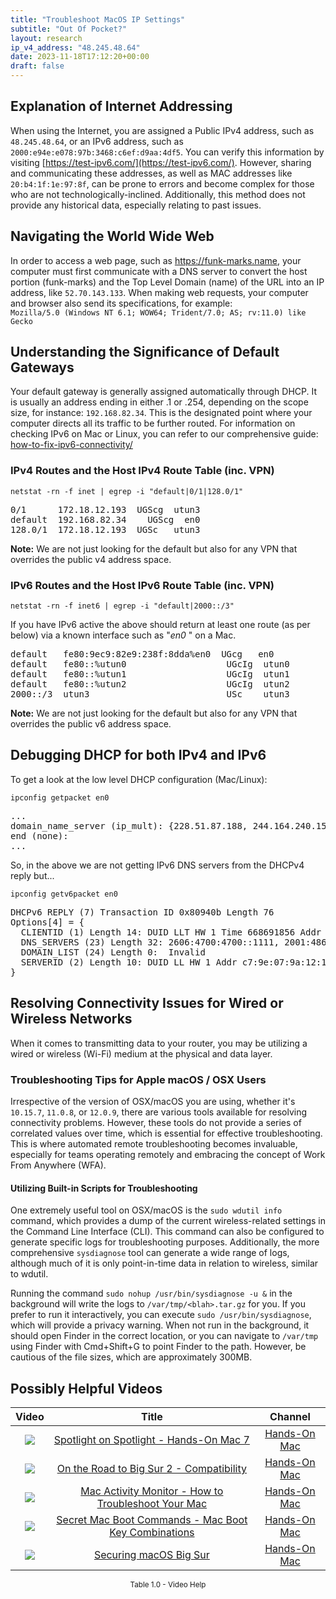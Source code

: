 ```yaml
---
title: "Troubleshoot MacOS IP Settings"
subtitle: "Out Of Pocket?"
layout: research
ip_v4_address: "48.245.48.64"
date: 2023-11-18T17:12:20+00:00
draft: false
---
```


## Explanation of Internet Addressing

When using the Internet, you are assigned a Public IPv4 address, such as ```48.245.48.64```, or an IPv6 address, such as ```2000:e94e:e078:97b:3468:c6ef:d9aa:4df5```. You can verify this information by visiting [https://test-ipv6.com/](https://test-ipv6.com/). However, sharing and communicating these addresses, as well as MAC addresses like ```20:b4:1f:1e:97:8f```, can be prone to errors and become complex for those who are not technologically-inclined. Additionally, this method does not provide any historical data, especially relating to past issues.
## Navigating the World Wide Web
In order to access a web page, such as https://funk-marks.name, your computer must first communicate with a DNS server to convert the host portion (funk-marks) and the Top Level Domain (name) of the URL into an IP address, like ```52.70.143.133```. When making web requests, your computer and browser also send its specifications, for example: <br> ```Mozilla/5.0 (Windows NT 6.1; WOW64; Trident/7.0; AS; rv:11.0) like Gecko```
## Understanding the Significance of Default Gateways
Your default gateway is generally assigned automatically through DHCP. It is usually an address ending in either .1 or .254, depending on the scope size, for instance: ```192.168.82.34```. This is the designated point where your computer directs all its traffic to be further routed. For information on checking IPv6 on Mac or Linux, you can refer to our comprehensive guide: [how-to-fix-ipv6-connectivity/](/blog/how-to-fix-ipv6-connectivity/)
### IPv4 Routes and the Host IPv4 Route Table (inc. VPN)
```netstat -rn -f inet | egrep -i "default|0/1|128.0/1"```

<pre>
0/1      172.18.12.193  UGScg  utun3
default  192.168.82.34    UGScg  en0
128.0/1  172.18.12.193  UGSc   utun3</pre>

**Note:** We are not just looking for the default but also for any VPN that overrides the public v4 address space.

### IPv6 Routes and the Host IPv6 Route Table (inc. VPN)
```netstat -rn -f inet6 | egrep -i "default|2000::/3"```

If you have IPv6 active the above should return at least one route (as per below) via a known interface such as "_en0_ " on a Mac. 

<pre>
default   fe80:9ec9:82e9:238f:8dda%en0  UGcg   en0
default   fe80::%utun0                   UGcIg  utun0
default   fe80::%utun1                   UGcIg  utun1
default   fe80::%utun2                   UGcIg  utun2
2000::/3  utun3                          USc    utun3</pre>

**Note:** We are not just looking for the default but also for any VPN that overrides the public v6 address space.
<br>

## Debugging DHCP for both IPv4 and IPv6

To get a look at the low level DHCP configuration (Mac/Linux): 

```ipconfig getpacket en0```

<pre>
...
domain_name_server (ip_mult): {228.51.87.188, 244.164.240.157}
end (none):
...</pre>

So, in the above we are not getting IPv6 DNS servers from the DHCPv4 reply but...

```ipconfig getv6packet en0```

<pre>
DHCPv6 REPLY (7) Transaction ID 0x80940b Length 76
Options[4] = {
  CLIENTID (1) Length 14: DUID LLT HW 1 Time 668691856 Addr 20:b4:1f:1e:97:8f
  DNS_SERVERS (23) Length 32: 2606:4700:4700::1111, 2001:4860:4860::8844
  DOMAIN_LIST (24) Length 0:  Invalid
  SERVERID (2) Length 10: DUID LL HW 1 Addr c7:9e:07:9a:12:10
}</pre>




## Resolving Connectivity Issues for Wired or Wireless Networks

When it comes to transmitting data to your router, you may be utilizing a wired or wireless (Wi-Fi) medium at the physical and data layer.
### Troubleshooting Tips for Apple macOS / OSX Users

Irrespective of the version of OSX/macOS you are using, whether it's ```10.15.7```, ```11.0.8```, or ```12.0.9```, there are various tools available for resolving connectivity problems. However, these tools do not provide a series of correlated values over time, which is essential for effective troubleshooting. This is where automated remote troubleshooting becomes invaluable, especially for teams operating remotely and embracing the concept of Work From Anywhere (WFA).
#### Utilizing Built-in Scripts for Troubleshooting

One extremely useful tool on OSX/macOS is the ```sudo wdutil info``` command, which provides a dump of the current wireless-related settings in the Command Line Interface (CLI). This command can also be configured to generate specific logs for troubleshooting purposes. Additionally, the more comprehensive ```sysdiagnose``` tool can generate a wide range of logs, although much of it is only point-in-time data in relation to wireless, similar to wdutil.

Running the command ```sudo nohup /usr/bin/sysdiagnose -u &``` in the background will write the logs to ```/var/tmp/<blah>.tar.gz``` for you. If you prefer to run it interactively, you can execute ```sudo /usr/bin/sysdiagnose```, which will provide a privacy warning. When not run in the background, it should open Finder in the correct location, or you can navigate to ```/var/tmp``` using Finder with Cmd+Shift+G to point Finder to the path. However, be cautious of the file sizes, which are approximately 300MB.
## Possibly Helpful Videos

<link href="/plugins/lity/css/lity.min.css" rel="stylesheet">
<script src="/plugins/lity/js/lity.min.js"></script>
<div class="table1-start"></div>

|Video | Title | Channel |
| :---: | :---: | :---: |
|<a href="https://www.youtube.com/watch?v=RslZ4W1EPqk" data-lity><img src="https://i.ytimg.com/vi/RslZ4W1EPqk/default.jpg" class="img-fluid"></a>|<a href="https://www.youtube.com/watch?v=RslZ4W1EPqk" data-lity>Spotlight on Spotlight - Hands-On Mac 7</a>|<a target="_blank" href="https://www.youtube.com/channel/UCg43DP8MdHVcl4rFK_delBg" >Hands-On Mac</a>|
|<a href="https://www.youtube.com/watch?v=HEbK-Tignuc" data-lity><img src="https://i.ytimg.com/vi/HEbK-Tignuc/default.jpg" class="img-fluid"></a>|<a href="https://www.youtube.com/watch?v=HEbK-Tignuc" data-lity>On the Road to Big Sur 2 - Compatibility</a>|<a target="_blank" href="https://www.youtube.com/channel/UCg43DP8MdHVcl4rFK_delBg" >Hands-On Mac</a>|
|<a href="https://www.youtube.com/watch?v=TWzWd_DiaJ0" data-lity><img src="https://i.ytimg.com/vi/TWzWd_DiaJ0/default.jpg" class="img-fluid"></a>|<a href="https://www.youtube.com/watch?v=TWzWd_DiaJ0" data-lity>Mac Activity Monitor - How to Troubleshoot Your Mac</a>|<a target="_blank" href="https://www.youtube.com/channel/UCg43DP8MdHVcl4rFK_delBg" >Hands-On Mac</a>|
|<a href="https://www.youtube.com/watch?v=VwNYWAxHCgM" data-lity><img src="https://i.ytimg.com/vi/VwNYWAxHCgM/default.jpg" class="img-fluid"></a>|<a href="https://www.youtube.com/watch?v=VwNYWAxHCgM" data-lity>Secret Mac Boot Commands - Mac Boot Key Combinations</a>|<a target="_blank" href="https://www.youtube.com/channel/UCg43DP8MdHVcl4rFK_delBg" >Hands-On Mac</a>|
|<a href="https://www.youtube.com/watch?v=7KdhJimuhNw" data-lity><img src="https://i.ytimg.com/vi/7KdhJimuhNw/default.jpg" class="img-fluid"></a>|<a href="https://www.youtube.com/watch?v=7KdhJimuhNw" data-lity>Securing macOS Big Sur</a>|<a target="_blank" href="https://www.youtube.com/channel/UCg43DP8MdHVcl4rFK_delBg" >Hands-On Mac</a>|

<center><small>Table 1.0 - Video Help</small></center>
 <br>
<div class="table1-end"></div>
<script type="text/javascript">
(function() {
    $('div.table1-start').nextUntil('div.table1-end', 'table').addClass('table thead-dark table-striped table-responsive rounded').attr('id', 't1');
    $('#t1').find('thead').addClass('thead-dark');
})();
</script>
